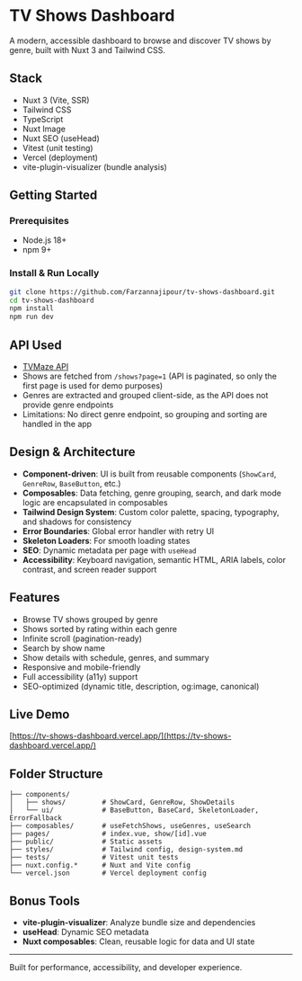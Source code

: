 # TV Shows Dashboard

A modern, accessible dashboard to browse and discover TV shows by genre, built with Nuxt 3 and Tailwind CSS.

## Stack
- Nuxt 3 (Vite, SSR)
- Tailwind CSS
- TypeScript
- Nuxt Image
- Nuxt SEO (useHead)
- Vitest (unit testing)
- Vercel (deployment)
- vite-plugin-visualizer (bundle analysis)

## Getting Started

### Prerequisites
- Node.js 18+
- npm 9+

### Install & Run Locally
```bash
git clone https://github.com/Farzannajipour/tv-shows-dashboard.git
cd tv-shows-dashboard
npm install
npm run dev
```

## API Used
- [TVMaze API](https://www.tvmaze.com/api)
- Shows are fetched from `/shows?page=1` (API is paginated, so only the first page is used for demo purposes)
- Genres are extracted and grouped client-side, as the API does not provide genre endpoints
- Limitations: No direct genre endpoint, so grouping and sorting are handled in the app

## Design & Architecture
- **Component-driven**: UI is built from reusable components (`ShowCard`, `GenreRow`, `BaseButton`, etc.)
- **Composables**: Data fetching, genre grouping, search, and dark mode logic are encapsulated in composables
- **Tailwind Design System**: Custom color palette, spacing, typography, and shadows for consistency
- **Error Boundaries**: Global error handler with retry UI
- **Skeleton Loaders**: For smooth loading states
- **SEO**: Dynamic metadata per page with `useHead`
- **Accessibility**: Keyboard navigation, semantic HTML, ARIA labels, color contrast, and screen reader support

## Features
- Browse TV shows grouped by genre
- Shows sorted by rating within each genre
- Infinite scroll (pagination-ready)
- Search by show name
- Show details with schedule, genres, and summary
- Responsive and mobile-friendly
- Full accessibility (a11y) support
- SEO-optimized (dynamic title, description, og:image, canonical)

## Live Demo
[https://tv-shows-dashboard.vercel.app/](https://tv-shows-dashboard.vercel.app/)

## Folder Structure
```
├── components/
│   ├── shows/         # ShowCard, GenreRow, ShowDetails
│   └── ui/            # BaseButton, BaseCard, SkeletonLoader, ErrorFallback
├── composables/       # useFetchShows, useGenres, useSearch
├── pages/             # index.vue, show/[id].vue
├── public/            # Static assets
├── styles/            # Tailwind config, design-system.md
├── tests/             # Vitest unit tests
├── nuxt.config.*      # Nuxt and Vite config
└── vercel.json        # Vercel deployment config
```

## Bonus Tools
- **vite-plugin-visualizer**: Analyze bundle size and dependencies
- **useHead**: Dynamic SEO metadata
- **Nuxt composables**: Clean, reusable logic for data and UI state

---

Built for performance, accessibility, and developer experience.
